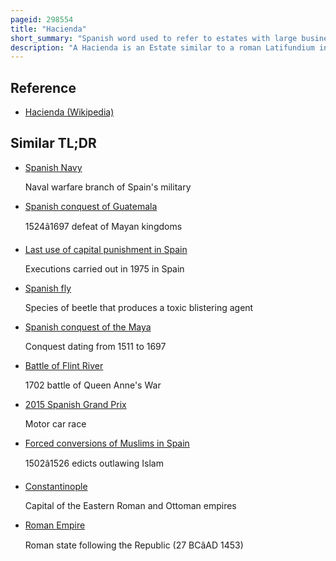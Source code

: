 ```yaml
---
pageid: 298554
title: "Hacienda"
short_summary: "Spanish word used to refer to estates with large business enterprises"
description: "A Hacienda is an Estate similar to a roman Latifundium in Spain and the former Spanish Empire. With Origins in Andalusia, Haciendas were variously Plantations, Mines or Factories, with many Haciendas combining these Activities. The Word is derived from spanish Hacer and Haciendo, referring to productive Business Enterprises."
---
```


## Reference

- [Hacienda (Wikipedia)](https://en.wikipedia.org/?curid=298554)

## Similar TL;DR

- [Spanish Navy](/tldr/en/spanish-navy)

  Naval warfare branch of Spain's military

- [Spanish conquest of Guatemala](/tldr/en/spanish-conquest-of-guatemala)

  1524â1697 defeat of Mayan kingdoms

- [Last use of capital punishment in Spain](/tldr/en/last-use-of-capital-punishment-in-spain)

  Executions carried out in 1975 in Spain

- [Spanish fly](/tldr/en/spanish-fly)

  Species of beetle that produces a toxic blistering agent

- [Spanish conquest of the Maya](/tldr/en/spanish-conquest-of-the-maya)

  Conquest dating from 1511 to 1697

- [Battle of Flint River](/tldr/en/battle-of-flint-river)

  1702 battle of Queen Anne's War

- [2015 Spanish Grand Prix](/tldr/en/2015-spanish-grand-prix)

  Motor car race

- [Forced conversions of Muslims in Spain](/tldr/en/forced-conversions-of-muslims-in-spain)

  1502â1526 edicts outlawing Islam

- [Constantinople](/tldr/en/constantinople)

  Capital of the Eastern Roman and Ottoman empires

- [Roman Empire](/tldr/en/roman-empire)

  Roman state following the Republic (27 BCâAD 1453)
